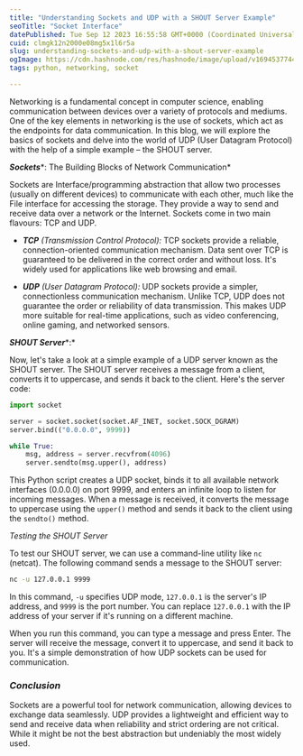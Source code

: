```yaml
---
title: "Understanding Sockets and UDP with a SHOUT Server Example"
seoTitle: "Socket Interface"
datePublished: Tue Sep 12 2023 16:55:58 GMT+0000 (Coordinated Universal Time)
cuid: clmgk12n2000e08mg5x1l6r5a
slug: understanding-sockets-and-udp-with-a-shout-server-example
ogImage: https://cdn.hashnode.com/res/hashnode/image/upload/v1694537744212/b6768f06-bc34-4c51-965f-3ede847b13d2.jpeg
tags: python, networking, socket

---
```


Networking is a fundamental concept in computer science, enabling communication between devices over a variety of protocols and mediums. One of the key elements in networking is the use of sockets, which act as the endpoints for data communication. In this blog, we will explore the basics of sockets and delve into the world of UDP (User Datagram Protocol) with the help of a simple example – the SHOUT server.

***Sockets****: The Building Blocks of Network Communication*

Sockets are Interface/programming abstraction that allow two processes (usually on different devices) to communicate with each other, much like the File interface for accessing the storage. They provide a way to send and receive data over a network or the Internet. Sockets come in two main flavours: TCP and UDP.

* ***TCP*** *(Transmission Control Protocol):* TCP sockets provide a reliable, connection-oriented communication mechanism. Data sent over TCP is guaranteed to be delivered in the correct order and without loss. It's widely used for applications like web browsing and email.
    
* ***UDP*** *(User Datagram Protocol):* UDP sockets provide a simpler, connectionless communication mechanism. Unlike TCP, UDP does not guarantee the order or reliability of data transmission. This makes UDP more suitable for real-time applications, such as video conferencing, online gaming, and networked sensors.
    

***SHOUT Server****:*

Now, let's take a look at a simple example of a UDP server known as the SHOUT server. The SHOUT server receives a message from a client, converts it to uppercase, and sends it back to the client. Here's the server code:

```python
import socket

server = socket.socket(socket.AF_INET, socket.SOCK_DGRAM)
server.bind(("0.0.0.0", 9999))

while True:
    msg, address = server.recvfrom(4096)
    server.sendto(msg.upper(), address)
```

This Python script creates a UDP socket, binds it to all available network interfaces (0.0.0.0) on port 9999, and enters an infinite loop to listen for incoming messages. When a message is received, it converts the message to uppercase using the `upper()` method and sends it back to the client using the `sendto()` method.

*Testing the SHOUT Server*

To test our SHOUT server, we can use a command-line utility like `nc` (netcat). The following command sends a message to the SHOUT server:

```bash
nc -u 127.0.0.1 9999
```

In this command, `-u` specifies UDP mode, `127.0.0.1` is the server's IP address, and `9999` is the port number. You can replace `127.0.0.1` with the IP address of your server if it's running on a different machine.

When you run this command, you can type a message and press Enter. The server will receive the message, convert it to uppercase, and send it back to you. It's a simple demonstration of how UDP sockets can be used for communication.

### *Conclusion*

Sockets are a powerful tool for network communication, allowing devices to exchange data seamlessly. UDP provides a lightweight and efficient way to send and receive data when reliability and strict ordering are not critical. While it might be not the best abstraction but undeniably the most widely used.